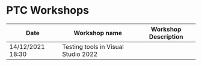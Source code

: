 # PTC Workshops

Date | Workshop name | Workshop Description
--- | --- | ---
14/12/2021 18:30 | Testing tools in Visual Studio 2022 | 

